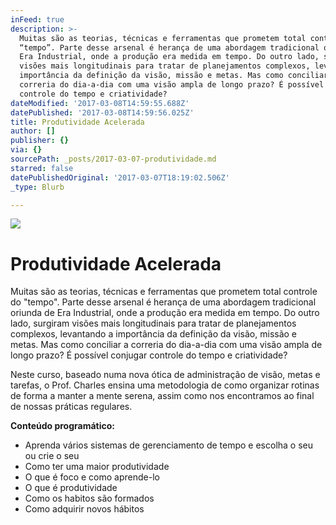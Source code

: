```yaml
---
inFeed: true
description: >-
  Muitas são as teorias, técnicas e ferramentas que prometem total controle do
  “tempo”. Parte desse arsenal é herança de uma abordagem tradicional oriunda de
  Era Industrial, onde a produção era medida em tempo. Do outro lado, surgiram
  visões mais longitudinais para tratar de planejamentos complexos, levantando a
  importância da definição da visão, missão e metas. Mas como conciliar a
  correria do dia-a-dia com uma visão ampla de longo prazo? É possível conjugar
  controle do tempo e criatividade?
dateModified: '2017-03-08T14:59:55.688Z'
datePublished: '2017-03-08T14:59:56.025Z'
title: Produtividade Acelerada
author: []
publisher: {}
via: {}
sourcePath: _posts/2017-03-07-produtividade.md
starred: false
datePublishedOriginal: '2017-03-07T18:19:02.506Z'
_type: Blurb

---
```

![](https://the-grid-user-content.s3-us-west-2.amazonaws.com/9d1b17b9-a516-4dfe-8e37-47bab2f27414.jpg)

# Produtividade Acelerada

Muitas são as teorias, técnicas e ferramentas que prometem total controle do "tempo". Parte desse arsenal é herança de uma abordagem tradicional oriunda de Era Industrial, onde a produção era medida em tempo. Do outro lado, surgiram visões mais longitudinais para tratar de planejamentos complexos, levantando a importância da definição da visão, missão e metas. Mas como conciliar a correria do dia-a-dia com uma visão ampla de longo prazo? É possível conjugar controle do tempo e criatividade?

Neste curso, baseado numa nova ótica de administração de visão, metas e tarefas, o Prof. Charles ensina uma metodologia de como organizar rotinas de forma a manter a mente serena, assim como nos encontramos ao final de nossas práticas regulares.

**Conteúdo programático:**

* Aprenda vários sistemas de gerenciamento de tempo e escolha o seu ou crie o seu
* Como ter uma maior produtividade
* O que é foco e como aprende-lo
* O que é produtividade
* Como os habitos são formados
* Como adquirir novos hábitos